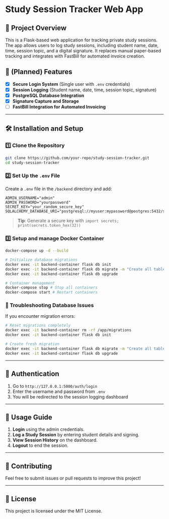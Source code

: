 # Study Session Tracker Web App

## 📌 Project Overview
This is a Flask-based web application for tracking private study sessions. The app allows users to log study sessions, including student name, date, time, session topic, and a digital signature. It replaces manual paper-based tracking and integrates with FastBill for automated invoice creation.

## 🚀 (Planned) Features
- [x] **Secure Login System** (Single user with `.env` credentials)
- [x] **Session Logging** (Student name, date, time, session topic, signature)
- [x] **PostgreSQL Database Integration**
- [x] **Signature Capture and Storage**
- [ ] **FastBill Integration for Automated Invoicing**

---

## 🛠 Installation and Setup

### **1️⃣ Clone the Repository**
```bash
git clone https://github.com/your-repo/study-session-tracker.git
cd study-session-tracker
```

### **2️⃣ Set Up the `.env` File**
Create a `.env` file in the `/backend` directory and add:
```
ADMIN_USERNAME="admin"
ADMIN_PASSWORD="yourpassword"
SECRET_KEY="your_random_secure_key"
SQLALCHEMY_DATABASE_URI="postgresql://myuser:mypassword@postgres:5432/study_sessions"
```
> **Tip**: Generate a secure key with `import secrets; print(secrets.token_hex(32))`

### **3️⃣ Setup and manage Docker Container**
```bash
docker-compose up -d --build

# Initialize database migrations
docker exec -it backend-container flask db init
docker exec -it backend-container flask db migrate -m "Create all tables"
docker exec -it backend-container flask db upgrade

# Container management
docker-compose stop # Stop all containers
docker-compose start # Restart containers
```

### **🔧 Troubleshooting Database Issues**
If you encounter migration errors:
```bash
# Reset migrations completely
docker exec -it backend-container rm -rf /app/migrations
docker exec -it backend-container flask db init

# Create fresh migration
docker exec -it backend-container flask db migrate -m "Create all tables"
docker exec -it backend-container flask db upgrade
```

---

## 🔐 Authentication
1. Go to `http://127.0.0.1:5000/auth/login`
2. Enter the username and password from `.env`
3. You will be redirected to the session logging dashboard

---

## 📄 Usage Guide
1. **Login** using the admin credentials.
2. **Log a Study Session** by entering student details and signing.
3. **View Session History** on the dashboard.
4. **Logout** to end the session.

---

## 🤝 Contributing
Feel free to submit issues or pull requests to improve this project!

---

## 📄 License
This project is licensed under the MIT License.

